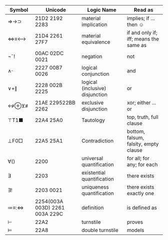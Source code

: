 ﻿| **Symbol** | **Unicode**                    | **Logic Name**                  | **Read as**                            |
|------------|--------------------------------|---------------------------------|----------------------------------------|
| ⇒→⊃       | 21D2 2192 2283                 | material implication            | implies; if ... then ☺                |
| ⇔≡⟷       | 21D4 2261 27F7                 | material equivalence            | if and only if; iff; means the same as |
| ¬˜!        | 00AC 02DC 0021                 | negation                        | not                                    |
| ∧·         | 2227 00B7 0026                 | logical conjunction             | and                                    |
| ∨+∥        | 2228 002B 2225                 | logical (inclusive) disjunction | or                                     |
| ↮⊕⊻≢     | 21AE 229522BB 2262             | exclusive disjunction           | xor; either ... or                     |
| ⊤T1■       | 22A4 25A0                      | Tautology                       | top, truth, full clause                |
| ⊥F0□       | 22A5 25A1                      | Contradiction                   | bottom, falsum, falsity, empty clause  |
| ∀()        | 2200                           | universal quantification        | for all; for any; for each             |
| ∃          | 2203                           | existential quantification      | there exists                           |
| ∃!         | 2203 0021                      | uniqueness quantification       | there exists exactly one               |
| ≔≡:⇔      | 2254(003A 003D) 2261 003A 229C | definition                      | is defined as                          |
| ⊢          | 22A2                           | turnstile                       | proves                                 |
| ⊨          | 22A8                           | double turnstile                | models                                 |

